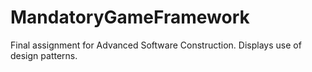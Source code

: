 # MandatoryGameFramework

Final assignment for Advanced Software Construction. Displays use of design patterns.
